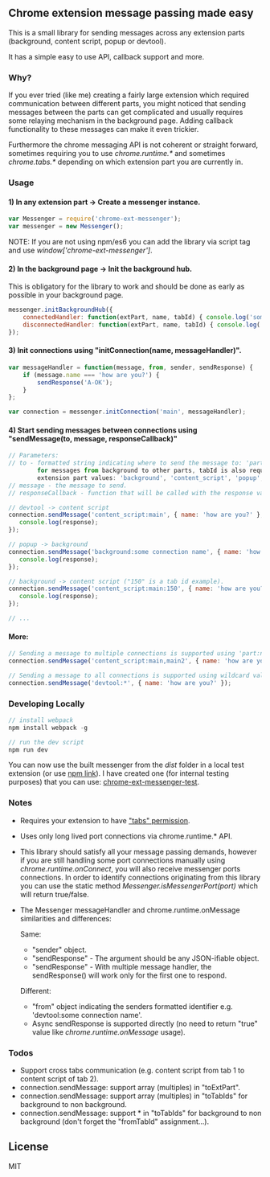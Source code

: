 ## Chrome extension message passing made easy

This is a small library for sending messages across any extension parts (background, content script, popup or devtool).

It has a simple easy to use API, callback support and more.

### Why?

If you ever tried (like me) creating a fairly large extension which required communication between different parts, you might noticed that sending messages between the parts can get complicated and usually requires some relaying mechanism in the background page.
Adding callback functionality to these messages can make it even trickier.

Furthermore the chrome messaging API is not coherent or straight forward, sometimes requiring you to use _chrome.runtime.\*_ and sometimes _chrome.tabs.\*_ depending on which extension part you are currently in.

### Usage

#### 1) In any extension part -> Create a messenger instance.
```javascript
var Messenger = require('chrome-ext-messenger');
var messenger = new Messenger();
```

NOTE: If you are not using npm/es6 you can add the library via script tag and use _window['chrome-ext-messenger']_.

#### 2) In the background page -> Init the background hub.
This is obligatory for the library to work and should be done as early as possible in your background page.
```javascript
messenger.initBackgroundHub({
    connectedHandler: function(extPart, name, tabId) { console.log('someone connected:', arguments); }, 
    disconnectedHandler: function(extPart, name, tabId) { console.log('someone disconnected:', arguments); }
});
```

#### 3) Init connections using "initConnection(name, messageHandler)".
```javascript
var messageHandler = function(message, from, sender, sendResponse) {
    if (message.name === 'how are you?') {
        sendResponse('A-OK');
    }
};

var connection = messenger.initConnection('main', messageHandler);
```

#### 4) Start sending messages between connections using "sendMessage(to, message, responseCallback)"
```javascript
// Parameters:
// to - formatted string indicating where to send the message to: 'part:name'.
        for messages from background to other parts, tabId is also required like so: 'part:name:tabId'.
        extension part values: 'background', 'content_script', 'popup', 'devtool'.
// message - the message to send.
// responseCallback - function that will be called with the response value of the reciever.

// devtool -> content script
connection.sendMessage('content_script:main', { name: 'how are you?' }, function(response) {
   console.log(response);
});

// popup -> background
connection.sendMessage('background:some connection name', { name: 'how are you?' }, function(response) {
   console.log(response);
});

// background -> content script ("150" is a tab id example).
connection.sendMessage('content_script:main:150', { name: 'how are you?' }, function(response) {
   console.log(response);
});

// ...
```

#### More:
```javascript
// Sending a message to multiple connections is supported using 'part:name1,name2,...'.
connection.sendMessage('content_script:main,main2', { name: 'how are you?' });

// Sending a message to all connections is supported using wildcard value '*'.
connection.sendMessage('devtool:*', { name: 'how are you?' });
```
### Developing Locally
```javascript
// install webpack
npm install webpack -g

// run the dev script
npm run dev
```
You can now use the built messenger from the _dist_ folder in a local test extension (or use [npm link](https://docs.npmjs.com/cli/link)).
I have created one (for internal testing purposes) that you can use: [chrome-ext-messenger-test](https://github.com/asimen1/chrome-ext-messenger-test).

### Notes
* Requires your extension to have ["tabs" permission](https://developer.chrome.com/extensions/declare_permissions).
* Uses only long lived port connections via chrome.runtime.* API.
* This library should satisfy all your message passing demands, however if you are still handling some port connections manually using _chrome.runtime.onConnect_, you will also receive messenger ports connections. In order to identify connections originating from this library you can use the static method *Messenger.isMessengerPort(port)* which will return true/false.
* The Messenger messageHandler and chrome.runtime.onMessage similarities and differences:

    Same:
    * "sender" object.
    * "sendResponse" - The argument should be any JSON-ifiable object.
    * "sendResponse" - With multiple message handler, the sendResponse() will work only for the first one to respond.
    
    
    Different:
    * "from" object indicating the senders formatted identifier e.g. 'devtool:some connection name'.
    * Async sendResponse is supported directly (no need to return "true" value like _chrome.runtime.onMessage_ usage).

### Todos
* Support cross tabs communication (e.g. content script from tab 1 to content script of tab 2).
* connection.sendMessage: support array (multiples) in "toExtPart".
* connection.sendMessage: support array (multiples) in "toTabIds" for background to non background.
* connection.sendMessage: support * in "toTabIds" for background to non background (don't forget the "fromTabId" assignment...).

License
----
MIT
